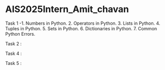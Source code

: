# AIS2025Intern_Amit_chavan
Task 1 -1. Numbers in Python.
        2. Operators in Python.
        3. Lists in Python.
        4. Tuples in Python.
        5. Sets in Python.
        6. Dictionaries in Python.
        7. Common Python Errors.
        

Task 2 :

  
Task 4 :


Task 5  :

